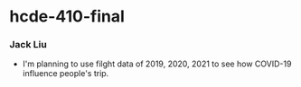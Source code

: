 # hcde-410-final
### Jack Liu
- I'm planning to use filght data of 2019, 2020, 2021 to see how COVID-19 influence people's trip.
